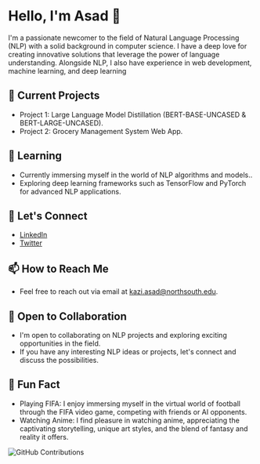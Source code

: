 # Hello, I'm Asad 👋

I'm a passionate newcomer to the field of Natural Language Processing (NLP) with a solid background in computer science. I have a deep love for creating innovative solutions that leverage the power of language understanding. Alongside NLP, I also have experience in web development, machine learning, and deep learning

## 🔭 Current Projects

- Project 1:  Large Language Model Distillation (BERT-BASE-UNCASED & BERT-LARGE-UNCASED).
- Project 2: Grocery Management System Web App.

## 🌱 Learning

- Currently immersing myself in the world of NLP algorithms and models..
- Exploring deep learning frameworks such as TensorFlow and PyTorch for advanced NLP applications.

## 💬 Let's Connect

- [LinkedIn](https://www.linkedin.com/in/kaziasadcse/)
- [Twitter](https://twitter.com/ImKaziAsad)

## 📫 How to Reach Me

- Feel free to reach out via email at [kazi.asad@northsouth.edu](mailto:kazi.asad@northsouth.edu).

## 🤝 Open to Collaboration

- I'm open to collaborating on NLP projects and exploring exciting opportunities in the field.
- If you have any interesting NLP ideas or projects, let's connect and discuss the possibilities.

## 🌟 Fun Fact

- Playing FIFA: I enjoy immersing myself in the virtual world of football through the FIFA video game, competing with friends or AI opponents.
- Watching Anime: I find pleasure in watching anime, appreciating the captivating storytelling, unique art styles, and the blend of fantasy and reality it offers.

![GitHub Contributions](https://github-readme-stats.vercel.app/api?username=donnowhattodo)


